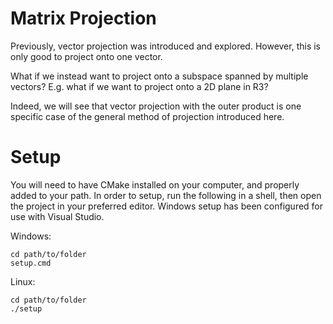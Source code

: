 # Matrix Projection

Previously, vector projection was introduced and explored. However, this is only good to project onto one vector.

What if we instead want to project onto a subspace spanned by multiple vectors? E.g. what if we want to project onto a 2D plane in R3?

Indeed, we will see that vector projection with the outer product is one specific case of the general method of projection introduced here.

# Setup

You will need to have CMake installed on your computer, and properly added to your path. In order to setup, run the following in a shell, then open the project in your preferred editor. Windows setup has been configured for use with Visual Studio.

Windows:
```
cd path/to/folder
setup.cmd
```
Linux:
```
cd path/to/folder
./setup
```
